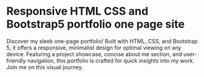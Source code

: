 # Responsive HTML CSS and Bootstrap5 portfolio one page site
Discover my sleek one-page portfolio! Built with HTML, CSS, and Bootstrap 5, it offers a responsive, minimalist design for optimal viewing on any device. Featuring a project showcase, concise about me section, and user-friendly navigation, this portfolio is crafted for quick insights into my work. Join me on this visual journey.

